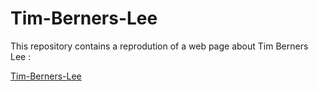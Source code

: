 # Tim-Berners-Lee

This repository contains a reprodution of a web page about Tim Berners Lee :


[Tim-Berners-Lee](https://anthosaxe.github.io/Tim-Berners-Lee/)
